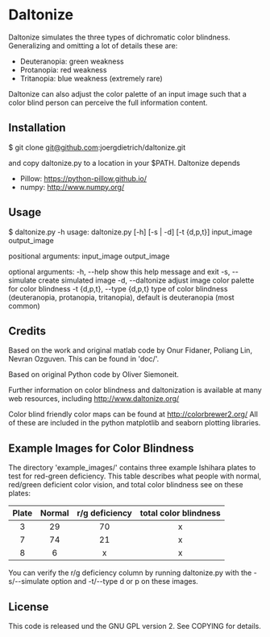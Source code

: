 # Daltonize

Daltonize simulates the three types of dichromatic color
blindness. Generalizing and omitting a lot of details these are:

* Deuteranopia: green weakness
* Protanopia: red weakness
* Tritanopia: blue weakness (extremely rare)

Daltonize can also adjust the color palette of an input image such
that a color blind person can perceive the full information content.

## Installation

$ git clone git@github.com:joergdietrich/daltonize.git

and copy daltonize.py to a location in your $PATH. Daltonize depends

* Pillow: https://python-pillow.github.io/
* numpy: http://www.numpy.org/

## Usage

$ daltonize.py -h
usage: daltonize.py [-h] [-s | -d] [-t {d,p,t}] input_image output_image

positional arguments:
  input_image
  output_image

optional arguments:
  -h, --help            show this help message and exit
  -s, --simulate        create simulated image
  -d, --daltonize       adjust image color palette for color blindness
  -t {d,p,t}, --type {d,p,t}
                        type of color blindness (deuteranopia, protanopia,
                        tritanopia), default is deuteranopia (most common)

## Credits

Based on the work and original matlab code by Onur Fidaner, Poliang
Lin, Nevran Ozguven. This can be found in 'doc/'.

Based on original Python code by Oliver Siemoneit.

Further information on color blindness and daltonization is available
at many web resources, including http://www.daltonize.org/

Color blind friendly color maps can be found at
http://colorbrewer2.org/ All of these are included in the python
matplotlib and seaborn plotting libraries.

## Example Images for Color Blindness

The directory 'example_images/' contains three example Ishihara plates
to test for red-green deficiency. This table describes what people
with normal, red/green deficient color vision, and total color
blindness see on these plates:

| Plate     | Normal      | r/g deficiency  | total color blindness |
|:---------:|:-----------:|:---------------:|:---------------------:|
| 3	    | 29          | 70              |       x	            |
| 7         | 74          | 21		    |       x               |
| 8	    |  6          |  x		    |       x               |

You can verify the r/g deficiency column by running daltonize.py with
the -s/--simulate option and -t/--type d or p on these images.

## License

This code is released und the GNU GPL version 2. See COPYING for details.